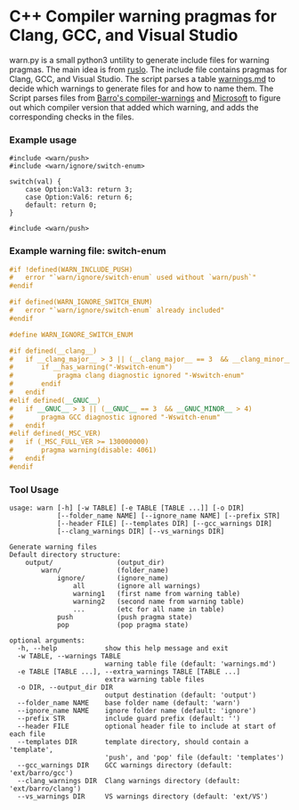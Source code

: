 # C++ Compiler warning pragmas for Clang, GCC, and Visual Studio

warn.py is a small python3 untility to generate include files for warning pragmas. The main idea is from [ruslo](https://github.com/ruslo/sugar/wiki/Cross-platform-warning-suppression). The include file contains pragmas for Clang, GCC, and Visual Studio. The script parses a table [warnings.md](warnings.md) to decide which warnings to generate files for and how to name them. The Script parses files from [Barro's compiler-warnings](https://github.com/Barro/compiler-warnings) and [Microsoft](https://docs.microsoft.com/en-us/cpp/error-messages/compiler-warnings/) to figure out which compiler version that added which warning, and adds the corresponding checks in the files.

### Example usage
```
#include <warn/push>
#include <warn/ignore/switch-enum>

switch(val) {
    case Option:Val3: return 3;
    case Option:Val6: return 6;
    default: return 0;
}

#include <warn/push>
```

### Example warning file: switch-enum
```c++
#if !defined(WARN_INCLUDE_PUSH)
#   error "`warn/ignore/switch-enum` used without `warn/push`"
#endif

#if defined(WARN_IGNORE_SWITCH_ENUM)
#   error "`warn/ignore/switch-enum` already included"
#endif

#define WARN_IGNORE_SWITCH_ENUM

#if defined(__clang__)
#   if __clang_major__ > 3 || (__clang_major__ == 3  && __clang_minor__ > 2)
#       if __has_warning("-Wswitch-enum")
#           pragma clang diagnostic ignored "-Wswitch-enum"
#       endif
#   endif
#elif defined(__GNUC__)
#   if __GNUC__ > 3 || (__GNUC__ == 3  && __GNUC_MINOR__ > 4)
#       pragma GCC diagnostic ignored "-Wswitch-enum"
#   endif
#elif defined(_MSC_VER)
#   if (_MSC_FULL_VER >= 130000000)
#       pragma warning(disable: 4061)
#   endif
#endif
```

### Tool Usage
```
usage: warn [-h] [-w TABLE] [-e TABLE [TABLE ...]] [-o DIR]
            [--folder_name NAME] [--ignore_name NAME] [--prefix STR]
            [--header FILE] [--templates DIR] [--gcc_warnings DIR]
            [--clang_warnings DIR] [--vs_warnings DIR]

Generate warning files
Default directory structure:
    output/                (output_dir)
        warn/              (folder_name)
            ignore/        (ignore_name)
                all        (ignore all warnings)
                warning1   (first name from warning table)
                warning2   (second name from warning table)
                ...        (etc for all name in table)
            push           (push pragma state)
            pop            (pop pragma state)

optional arguments:
  -h, --help            show this help message and exit
  -w TABLE, --warnings TABLE
                        warning table file (default: 'warnings.md')
  -e TABLE [TABLE ...], --extra_warnings TABLE [TABLE ...]
                        extra warning table files
  -o DIR, --output_dir DIR
                        output destination (default: 'output')
  --folder_name NAME    base folder name (default: 'warn')
  --ignore_name NAME    ignore folder name (default: 'ignore')
  --prefix STR          include guard prefix (default: '')
  --header FILE         optional header file to include at start of each file
  --templates DIR       template directory, should contain a 'template',
                        'push', and 'pop' file (default: 'templates')
  --gcc_warnings DIR    GCC warnings directory (default: 'ext/barro/gcc')
  --clang_warnings DIR  Clang warnings directory (default: 'ext/barro/clang')
  --vs_warnings DIR     VS warnings directory (default: 'ext/VS')
```
